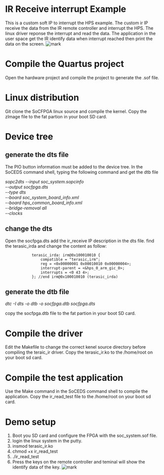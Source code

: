# IR Receive interrupt Example

This  is  a custom soft IP to interrupt the HPS example. The custom ir IP receive the data from the IR remote controller and interrupt the HPS. The linux driver reponse the interrupt and read the data. The application in the user space get the IR identify data when interrupt reached then  print the data on the screen.
![mark](http://ogtvbbrfk.bkt.clouddn.com/blog/20170208/122142333.png)
# Compile the Quartus project
Open the hardware project and compile the project to generate the .sof file.

# Linux distribution
Git clone the SoCFPGA linux source and compile the kernel. Copy the zImage file  to the fat partion in your boot SD card.

# Device tree

## generate the dts file
The PIO button information must be added to the device tree. In the SoCEDS command shell, typing the following command and get the dtb file

*sopc2dts --input soc_system.sopcinfo\
  --output socfpga.dts\
  --type dts\
  --board soc_system_board_info.xml\
  --board hps_common_board_info.xml\
  --bridge-removal all\
  --clocks*

## change the dts 
Open the socfpga.dts add the ir_receive IP description in the dts file.
find the terasic_irda and change the content as  follow:
```		
			terasic_irda: irm@0x100010010 {
				compatible = "terasic,irm";
				reg = <0x00000001 0x00010010 0x00000004>;
				interrupt-parent = <&hps_0_arm_gic_0>;
				interrupts = <0 43 4>;
			}; //end irm@0x100010010 (terasic_irda)
```

## generate the dtb file

*dtc -I dts -o dtb -o socfpga.dtb socfpga.dts*

copy the socfpga.dtb file to the fat partion in your boot SD card.

# Compile the driver 
Edit the Makefile to change the correct kenel source directory before compiling the teraic_ir driver. Copy the terasic_ir.ko to the /home/root on your boot sd card.

# Compile the test application
Use the Make command in the SoCEDS command shell to compile the application. Copy the ir_read_test file to the  /home/root  on your boot sd card.

# Demo setup
1. Boot you SD card and configure the FPGA with the soc_system.sof file.
2. login the linux system in the putty.
3. insmod terasic_ir.ko
4. chmod +x ir_read_test
5. ./ir_read_test
6. Press the keys on the remote controller and teminal will show the identify data of the key.
![mark](http://ogtvbbrfk.bkt.clouddn.com/blog/20170208/121708287.png)
